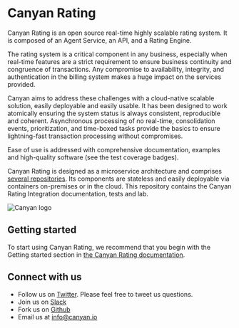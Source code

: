 # Canyan Rating

Canyan Rating is an open source real-time highly scalable rating system. It is composed of an Agent Service, an API, and a Rating Engine.

The rating system is a critical component in any business, especially when real-time features are a strict requirement to ensure business continuity and congruence of transactions. Any compromise to availability, integrity, and authentication in the billing system makes a huge impact on the services provided.

Canyan aims to address these challenges with a cloud-native scalable solution, easily deployable and easily usable. It has been designed to work atomically ensuring the system status is always consistent, reproducible and coherent. Asynchronous processing of no real-time, consolidation events, prioritization, and time-boxed tasks provide the basics to ensure lightning-fast transaction processing without compromises.

Ease of use is addressed with comprehensive documentation, examples and high-quality software (see the test coverage badges).

Canyan Rating is designed as a microservice architecture and comprises [several repositories](https://github.com/canyanio). Its components are stateless and easily deployable via containers on-premises or in the cloud. This repository contains the Canyan Rating Integration documentation, tests and lab.

![Canyan logo](https://canyanio.github.io/rating-integration/canyan-logo.png) 


## Getting started

To start using Canyan Rating, we recommend that you begin with the Getting started
section in [the Canyan Rating documentation](https://canyanio.github.io/rating-integration/).


## Connect with us

* Follow us on [Twitter](https://twitter.com/canyan_io). Please
  feel free to tweet us questions.
* Join us on [Slack](https://join.slack.com/t/canyanio/shared_invite/enQtODIyODY5MDIyMTMxLTExYjkwZmFkMjBiZWI3ZDEyZjYzYjE2N2M2NWRkZGUwYjdhZmE0YjRkNTQ1MGFmMGJmZjczYzkzYzk0ZWZiMzY)
* Fork us on [Github](https://github.com/canyanio)
* Email us at [info@canyan.io](mailto:info@canyan.io)
